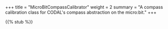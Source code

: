 +++
title = "MicroBitCompassCalibrator"
weight = 2
summary = "A compass calibration class for CODAL's compass abstraction on the micro:bit."
+++

{{% stub %}}